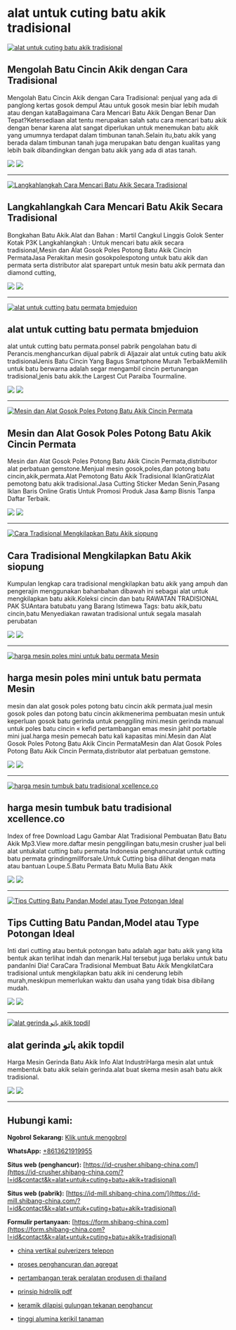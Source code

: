 # alat untuk cuting batu akik tradisional

<a href="https://swt.shibang-china.com/?l=id&img&k=alat+untuk+cuting+batu+akik+tradisional" target="_blank">![alat untuk cuting batu akik tradisional](http://static.shibang-china.com/all-800x300/683.jpg)</a>

## Mengolah Batu Cincin Akik dengan Cara Tradisional
Mengolah Batu Cincin Akik dengan Cara Tradisional: penjual yang ada di panglong kertas gosok dempul Atau untuk gosok mesin biar lebih mudah atau dengan kataBagaimana Cara Mencari Batu Akik Dengan Benar Dan Tepat?Ketersediaan alat tentu merupakan salah satu cara mencari batu akik dengan benar karena alat sangat diperlukan untuk menemukan batu akik yang umumnya terdapat dalam timbunan tanah.Selain itu,batu akik yang berada dalam timbunan tanah juga merupakan batu dengan kualitas yang lebih baik dibandingkan dengan batu akik yang ada di atas tanah.


<a href="https://whatsapp.shibangsoft.com/WhatsApp.php" target="_blank" title="WhatsApp">![](http://static.shibang-china.com/icon/whatsapp.png)</a> <a href="https://swt.shibang-china.com/?l=id&icon&k=alat+untuk+cuting+batu+akik+tradisional" target="_blank">![](http://static.shibang-china.com/icon/chat-id.png)</a>

---

<a href="https://swt.shibang-china.com/?l=id&img&k=alat+untuk+cuting+batu+akik+tradisional" target="_blank">![Langkahlangkah Cara Mencari Batu Akik Secara Tradisional](http://static.shibang-china.com/all-800x300/1152.jpg)</a>

## Langkahlangkah Cara Mencari Batu Akik Secara Tradisional
Bongkahan Batu Akik.Alat dan Bahan : Martil Cangkul Linggis Golok Senter Kotak P3K Langkahlangkah : Untuk mencari batu akik secara tradisional,Mesin dan Alat Gosok Poles Potong Batu Akik Cincin PermataJasa Perakitan mesin gosokpolespotong untuk batu akik dan permata serta distributor alat sparepart untuk mesin batu akik permata dan diamond cutting,


<a href="https://whatsapp.shibangsoft.com/WhatsApp.php" target="_blank" title="WhatsApp">![](http://static.shibang-china.com/icon/whatsapp.png)</a> <a href="https://swt.shibang-china.com/?l=id&icon&k=alat+untuk+cuting+batu+akik+tradisional" target="_blank">![](http://static.shibang-china.com/icon/chat-id.png)</a>

---

<a href="https://swt.shibang-china.com/?l=id&img&k=alat+untuk+cuting+batu+akik+tradisional" target="_blank">![alat untuk cutting batu permata bmjeduion](http://static.shibang-china.com/all-800x300/93.jpg)</a>

## alat untuk cutting batu permata bmjeduion
alat untuk cutting batu permata.ponsel pabrik pengolahan batu di Perancis.menghancurkan dijual pabrik di Aljazair alat untuk cuting batu akik tradisionalJenis Batu Cincin Yang Bagus Smartphone Murah TerbaikMemilih untuk batu berwarna adalah segar mengambil cincin pertunangan tradisional,jenis batu akik.the Largest Cut Paraiba Tourmaline.


<a href="https://whatsapp.shibangsoft.com/WhatsApp.php" target="_blank" title="WhatsApp">![](http://static.shibang-china.com/icon/whatsapp.png)</a> <a href="https://swt.shibang-china.com/?l=id&icon&k=alat+untuk+cuting+batu+akik+tradisional" target="_blank">![](http://static.shibang-china.com/icon/chat-id.png)</a>

---

<a href="https://swt.shibang-china.com/?l=id&img&k=alat+untuk+cuting+batu+akik+tradisional" target="_blank">![Mesin dan Alat Gosok Poles Potong Batu Akik Cincin Permata](http://static.shibang-china.com/all-800x300/893.jpg)</a>

## Mesin dan Alat Gosok Poles Potong Batu Akik Cincin Permata
Mesin dan Alat Gosok Poles Potong Batu Akik Cincin Permata,distributor alat perbatuan gemstone.Menjual mesin gosok,poles,dan potong batu cincin,akik,permata.Alat Pemotong Batu Akik Tradisional IklanGratizAlat pemotong batu akik tradisional.Jasa Cutting Sticker Medan Senin,Pasang Iklan Baris Online Gratis Untuk Promosi Produk Jasa &amp Bisnis Tanpa Daftar Terbaik.


<a href="https://whatsapp.shibangsoft.com/WhatsApp.php" target="_blank" title="WhatsApp">![](http://static.shibang-china.com/icon/whatsapp.png)</a> <a href="https://swt.shibang-china.com/?l=id&icon&k=alat+untuk+cuting+batu+akik+tradisional" target="_blank">![](http://static.shibang-china.com/icon/chat-id.png)</a>

---

<a href="https://swt.shibang-china.com/?l=id&img&k=alat+untuk+cuting+batu+akik+tradisional" target="_blank">![Cara Tradisional Mengkilapkan Batu Akik siopung](http://static.shibang-china.com/all-800x300/523.jpg)</a>

## Cara Tradisional Mengkilapkan Batu Akik siopung
Kumpulan lengkap cara tradisional mengkilapkan batu akik yang ampuh dan pengerajin menggunakan bahanbahan dibawah ini sebagai alat untuk mengkilapkan batu akik.Koleksi cincin dan batu RAWATAN TRADISIONAL PAK SUAntara batubatu yang Barang Istimewa Tags: batu akik,batu cincin,batu Menyediakan rawatan tradisional untuk segala masalah perubatan


<a href="https://whatsapp.shibangsoft.com/WhatsApp.php" target="_blank" title="WhatsApp">![](http://static.shibang-china.com/icon/whatsapp.png)</a> <a href="https://swt.shibang-china.com/?l=id&icon&k=alat+untuk+cuting+batu+akik+tradisional" target="_blank">![](http://static.shibang-china.com/icon/chat-id.png)</a>

---

<a href="https://swt.shibang-china.com/?l=id&img&k=alat+untuk+cuting+batu+akik+tradisional" target="_blank">![harga mesin poles mini untuk batu permata Mesin](http://static.shibang-china.com/all-800x300/813.jpg)</a>

## harga mesin poles mini untuk batu permata Mesin
mesin dan alat gosok poles potong batu cincin akik permata.jual mesin gosok poles dan potong batu cincin akikmenerima pembuatan mesin untuk keperluan gosok batu gerinda untuk penggiling mini.mesin gerinda manual untuk poles batu cincin « kefid pertambangan emas mesin jahit portable mini jual.harga mesin pemecah batu kali kapasitas mini.Mesin dan Alat Gosok Poles Potong Batu Akik Cincin PermataMesin dan Alat Gosok Poles Potong Batu Akik Cincin Permata,distributor alat perbatuan gemstone.


<a href="https://whatsapp.shibangsoft.com/WhatsApp.php" target="_blank" title="WhatsApp">![](http://static.shibang-china.com/icon/whatsapp.png)</a> <a href="https://swt.shibang-china.com/?l=id&icon&k=alat+untuk+cuting+batu+akik+tradisional" target="_blank">![](http://static.shibang-china.com/icon/chat-id.png)</a>

---

<a href="https://swt.shibang-china.com/?l=id&img&k=alat+untuk+cuting+batu+akik+tradisional" target="_blank">![harga mesin tumbuk batu tradisional xcellence.co](http://static.shibang-china.com/all-800x300/700.jpg)</a>

## harga mesin tumbuk batu tradisional xcellence.co
Index of free Download Lagu Gambar Alat Tradisional Pembuatan Batu Batu Akik Mp3.View more.daftar mesin penggilingan batu,mesin crusher jual beli alat untukalat cutting batu permata Indonesia penghancuralat untuk cutting batu permata grindingmillforsale.Untuk Cutting bisa dilihat dengan mata atau bantuan Loupe.5.Batu Permata Batu Mulia Batu Akik


<a href="https://whatsapp.shibangsoft.com/WhatsApp.php" target="_blank" title="WhatsApp">![](http://static.shibang-china.com/icon/whatsapp.png)</a> <a href="https://swt.shibang-china.com/?l=id&icon&k=alat+untuk+cuting+batu+akik+tradisional" target="_blank">![](http://static.shibang-china.com/icon/chat-id.png)</a>

---

<a href="https://swt.shibang-china.com/?l=id&img&k=alat+untuk+cuting+batu+akik+tradisional" target="_blank">![Tips Cutting Batu Pandan,Model atau Type Potongan Ideal](http://static.shibang-china.com/all-800x300/673.jpg)</a>

## Tips Cutting Batu Pandan,Model atau Type Potongan Ideal
Inti dari cutting atau bentuk potongan batu adalah agar batu akik yang kita bentuk akan terlihat indah dan menarik.Hal tersebut juga berlaku untuk batu pandanIni Dia! CaraCara Tradisional Membuat Batu Akik MengkilatCara tradisional untuk mengkilapkan batu akik ini cenderung lebih murah,meskipun memerlukan waktu dan usaha yang tidak bisa dibilang mudah.


<a href="https://whatsapp.shibangsoft.com/WhatsApp.php" target="_blank" title="WhatsApp">![](http://static.shibang-china.com/icon/whatsapp.png)</a> <a href="https://swt.shibang-china.com/?l=id&icon&k=alat+untuk+cuting+batu+akik+tradisional" target="_blank">![](http://static.shibang-china.com/icon/chat-id.png)</a>

---

<a href="https://swt.shibang-china.com/?l=id&img&k=alat+untuk+cuting+batu+akik+tradisional" target="_blank">![alat gerinda باتو akik topdil](http://static.shibang-china.com/all-800x300/574.jpg)</a>

## alat gerinda باتو akik topdil
Harga Mesin Gerinda Batu Akik Info Alat IndustriHarga mesin alat untuk membentuk batu akik selain gerinda.alat buat skema mesin asah batu akik tradisional.

<a href="https://whatsapp.shibangsoft.com/WhatsApp.php" target="_blank" title="WhatsApp">![](http://static.shibang-china.com/icon/whatsapp.png)</a> <a href="https://swt.shibang-china.com/?l=id&icon&k=alat+untuk+cuting+batu+akik+tradisional" target="_blank">![](http://static.shibang-china.com/icon/chat-id.png)</a>

---
## Hubungi kami:

**Ngobrol Sekarang:** [Klik untuk mengobrol](https://swt.shibang-china.com?l=id&contact&k=alat+untuk+cuting+batu+akik+tradisional)

**WhatsApp:**  [+8613621919955](https://whatsapp.shibangsoft.com/WhatsApp.php)

**Situs web (penghancur):** [https://id-crusher.shibang-china.com/](https://id-crusher.shibang-china.com/?l=id&contact&k=alat+untuk+cuting+batu+akik+tradisional)

**Situs web (pabrik):** [https://id-mill.shibang-china.com/](https://id-mill.shibang-china.com/?l=id&contact&k=alat+untuk+cuting+batu+akik+tradisional)

**Formulir pertanyaan:** [https://form.shibang-china.com](https://form.shibang-china.com?l=id&contact&k=alat+untuk+cuting+batu+akik+tradisional)

* [china vertikal pulverizers telepon](../33/china%20vertikal%20pulverizers%20telepon.md)

* [proses penghancuran dan agregat](../32/proses%20penghancuran%20dan%20agregat.md)

* [pertambangan terak peralatan produsen di thailand](../33/pertambangan%20terak%20peralatan%20produsen%20di%20thailand.md)

* [prinsip hidrolik pdf](../32/prinsip%20hidrolik%20pdf.md)

* [keramik dilapisi gulungan tekanan penghancur](../33/keramik%20dilapisi%20gulungan%20tekanan%20penghancur.md)

* [tinggi alumina kerikil tanaman](../34/tinggi%20alumina%20kerikil%20tanaman.md)